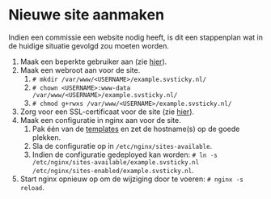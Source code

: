# Nieuwe site aanmaken

Indien een commissie een website nodig heeft, is dit een stappenplan wat in de huidige situatie gevolgd zou moeten worden.

1. Maak een beperkte gebruiker aan (zie [hier](ssh.md)).
2. Maak een webroot aan voor de site.
   1. `# mkdir /var/www/<USERNAME>/example.svsticky.nl/`
   2. `# chown <USERNAME>:www-data /var/www/<USERNAME>/example.svsticky.nl/`
   3. `# chmod g+rwxs /var/www/<USERNAME>/example.svsticky.nl/`
3. Zorg voor een SSL-certificaat voor de site (zie [hier](letsencrypt.md)).
4. Maak een configuratie in nginx aan voor de site.
   1. Pak één van de [templates](../conf/nginx.md) en zet de hostname(s) op de goede plekken.
   2. Sla de configuratie op in `/etc/nginx/sites-available`.
   3. Indien de configuratie gedeployed kan worden: `# ln -s /etc/nginx/sites-available/example.svsticky.nl /etc/nginx/sites-enabled/example.svsticky.nl`.
4. Start nginx opnieuw op om de wijziging door te voeren: `# nginx -s reload`. 
